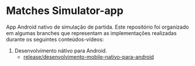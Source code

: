 # Matches Simulator-app

App Android nativo de simulação de partida. Este repositório foi organizado em algumas branches que representam as implementações realizadas durante os seguintes conteúdos-vídeos:

1. Desenvolvimento nátivo para Android.
      - [release/desenvolvimento-mobile-nativo-para-android](https://github.com/MarcoLegiere/matches-simulator-app/tree/release/desenvolvimento-mobile-nativo-para-android)

